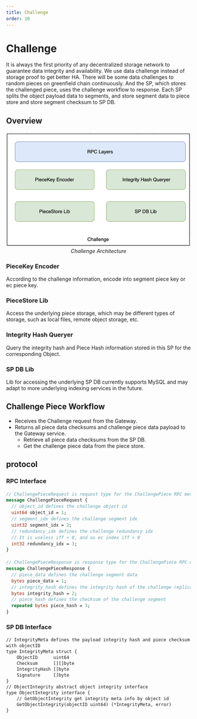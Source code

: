 ```yaml
---
title: Challenge
order: 10
---
```


# Challenge
It is always the first priority of any decentralized storage network to guarantee data integrity and availability.
We use data challenge instead of storage proof to get better HA. There will be some data challenges to random
pieces on greenfield chain continuously. And the SP, which stores the challenged piece, uses the challenge workflow
to response. Each SP splits the object payload data to segments, and store segment data to piece store and store
segment checksum to SP DB.

## Overview
<div align=center><img src="../../..//asset/07-SP-Challenge.jpg" width="700px"></div>
<div align="center"><i>Challenge Architecture</i></div>

### PieceKey Encoder
According to the challenge information, encode into segment piece key or ec piece key.

### PieceStore Lib
Access the underlying piece storage, which may be different types of storage, such as local files, remote object storage, etc.

### Integrity Hash Queryer
Query the integrity hash and Piece Hash information stored in this SP for the corresponding Object.

### SP DB Lib
Lib for accessing the underlying SP DB currently supports MySQL and may adapt to more underlying indexing services in the future.

## Challenge Piece Workflow
* Receives the Challenge request from the Gateway.
* Returns all piece data checksums and challenge piece data payload to the Gateway service.
    * Retrieve all piece data checksums from the SP DB.
    * Get the challenge piece data from the piece store.

## protocol
### RPC Interface
```protobuf
// ChallengePieceRequest is request type for the ChallengePiece RPC method.
message ChallengePieceRequest {
  // object_id defines the challenge object id
  uint64 object_id = 1;
  // segment_idx defines the challenge segment idx
  uint32 segment_idx = 2;
  // redundancy_idx defines the challenge redundancy idx
  // It is useless iff < 0, and as ec index iff > 0
  int32 redundancy_idx = 3;
}

// ChallengePieceResponse is response type for the ChallengePiece RPC method.
message ChallengePieceResponse {
  // piece_data defines the challenge segment data
  bytes piece_data = 1;
  // integrity_hash defines the integrity hash of the challenge replicate payload
  bytes integrity_hash = 2;
  // piece_hash defines the checksum of the challenge segment
  repeated bytes piece_hash = 3;
}
```
### SP DB Interface
```golang
// IntegrityMeta defines the payload integrity hash and piece checksum with objectID
type IntegrityMeta struct {
    ObjectID      uint64
    Checksum      [][]byte
    IntegrityHash []byte
    Signature     []byte
}
// ObjectIntegrity abstract object integrity interface
type ObjectIntegrity interface {
	// GetObjectIntegrity get integrity meta info by object id
	GetObjectIntegrity(objectID uint64) (*IntegrityMeta, error)
}
```
